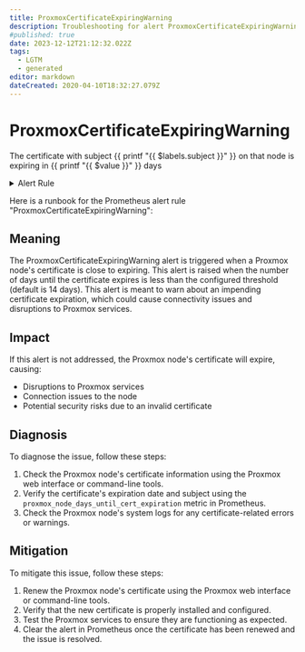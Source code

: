 ```yaml
---
title: ProxmoxCertificateExpiringWarning
description: Troubleshooting for alert ProxmoxCertificateExpiringWarning
#published: true
date: 2023-12-12T21:12:32.022Z
tags: 
  - LGTM
  - generated
editor: markdown
dateCreated: 2020-04-10T18:32:27.079Z
---
```


# ProxmoxCertificateExpiringWarning

The certificate with subject {{ printf "{{ $labels.subject }}" }} on that node is expiring in {{ printf "{{ $value }}" }} days

<details>
  <summary>Alert Rule</summary>

{{% rule "proxmox/proxmox-exporter.yml" "ProxmoxCertificateExpiringWarning" %}}

{{% comment %}}

```yaml
alert: ProxmoxCertificateExpiringWarning
expr: |
    proxmox_node_days_until_cert_expiration < {{ .Values.prometheusRule.threshold_ProxmoxCertificateExpiringWarning | default 14 }}
for: 5m
labels:
    severity: warning
annotations:
    summary: Proxmox certificate on node {{ printf "{{ $labels.node }}" }} is expiring soon
    description: The certificate with subject {{ printf "{{ $labels.subject }}" }} on that node is expiring in {{ printf "{{ $value }}" }} days
    runbook: https://srerun.github.io/prometheus-alerts/runbooks/proxmox-exporter/proxmoxcertificateexpiringwarning/

```

{{% /comment %}}

</details>


Here is a runbook for the Prometheus alert rule "ProxmoxCertificateExpiringWarning":

## Meaning

The ProxmoxCertificateExpiringWarning alert is triggered when a Proxmox node's certificate is close to expiring. This alert is raised when the number of days until the certificate expires is less than the configured threshold (default is 14 days). This alert is meant to warn about an impending certificate expiration, which could cause connectivity issues and disruptions to Proxmox services.

## Impact

If this alert is not addressed, the Proxmox node's certificate will expire, causing:

* Disruptions to Proxmox services
* Connection issues to the node
* Potential security risks due to an invalid certificate

## Diagnosis

To diagnose the issue, follow these steps:

1. Check the Proxmox node's certificate information using the Proxmox web interface or command-line tools.
2. Verify the certificate's expiration date and subject using the `proxmox_node_days_until_cert_expiration` metric in Prometheus.
3. Check the Proxmox node's system logs for any certificate-related errors or warnings.

## Mitigation

To mitigate this issue, follow these steps:

1. Renew the Proxmox node's certificate using the Proxmox web interface or command-line tools.
2. Verify that the new certificate is properly installed and configured.
3. Test the Proxmox services to ensure they are functioning as expected.
4. Clear the alert in Prometheus once the certificate has been renewed and the issue is resolved.